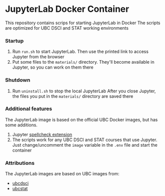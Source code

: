 # JupyterLab Docker Container
This repository contains scrips for starting JupyterLab in Docker
The scripts are optimized for UBC DSCI and STAT working environments

### Startup
1. Run `run.sh` to start JupyterLab. Then use the printed link to access Jupyter from the browser
2. Put some files to the `materials/` directory. They'll become available in Jupyter, so you can work on them there

### Shutdown
1. Run `uninstall.sh` to stop the local JupyterLab
After you close Jupyter, the files you put in the `materials/` directory are saved there

### Additional features
The JupyterLab image is based on the official UBC Docker images, but has some additions.
1. Jupyter [spellcheck extension](https://github.com/jupyterlab-contrib/spellchecker)
2. The scripts work for any UBC DSCI and STAT courses that use Jupyter. Just change/uncomment the `image` variable in the `.env` file and start the container

### Attributions
The JupyterLab images are based on UBC images from:
* [ubcdsci](https://hub.docker.com/u/ubcdsci)
* [ubcstat](https://hub.docker.com/u/ubcstat)
